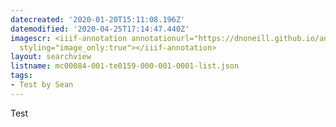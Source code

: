 ```yaml
---
datecreated: '2020-01-20T15:11:08.196Z'
datemodified: '2020-04-25T17:14:47.440Z'
imagescr: <iiif-annotation annotationurl="https://dnoneill.github.io/annotate/annotations/19c43ea2-3b97-11ea-bbe5-aa4cd1ec6607.json"
  styling="image_only:true"></iiif-annotation>
layout: searchview
listname: mc00084-001-te0159-000-001-0001-list.json
tags:
- Test by Sean
---
```

Test